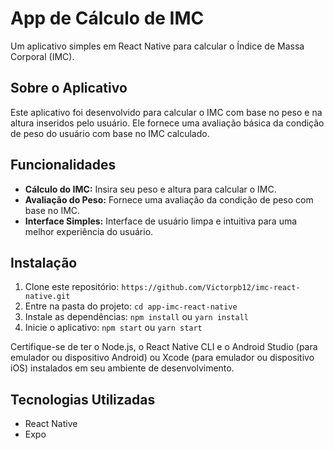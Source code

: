 # App de Cálculo de IMC

Um aplicativo simples em React Native para calcular o Índice de Massa Corporal (IMC).

## Sobre o Aplicativo

Este aplicativo foi desenvolvido para calcular o IMC com base no peso e na altura inseridos pelo usuário. Ele fornece uma avaliação básica da condição de peso do usuário com base no IMC calculado.

## Funcionalidades

- **Cálculo do IMC:** Insira seu peso e altura para calcular o IMC.
- **Avaliação do Peso:** Fornece uma avaliação da condição de peso com base no IMC.
- **Interface Simples:** Interface de usuário limpa e intuitiva para uma melhor experiência do usuário.

## Instalação

1. Clone este repositório: `https://github.com/Victorpb12/imc-react-native.git`
2. Entre na pasta do projeto: `cd app-imc-react-native`
3. Instale as dependências: `npm install` ou `yarn install`
4. Inicie o aplicativo: `npm start` ou `yarn start`

Certifique-se de ter o Node.js, o React Native CLI e o Android Studio (para emulador ou dispositivo Android) ou Xcode (para emulador ou dispositivo iOS) instalados em seu ambiente de desenvolvimento.

## Tecnologias Utilizadas

- React Native
- Expo 

